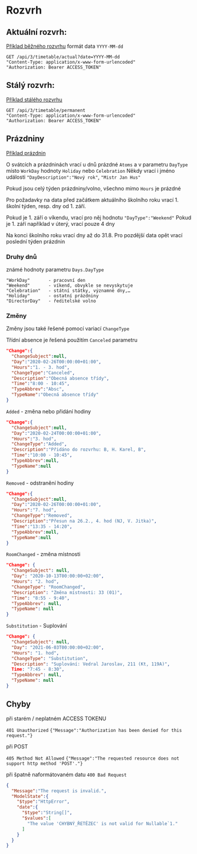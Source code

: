 # Rozvrh



## Aktuální rozvrh:

[Příklad běžného rozvrhu](rozvrh_priklady/bezny.json)
formát data ```YYYY-MM-dd```

```
GET /api/3/timetable/actual?date=YYYY-MM-dd
"Content-Type: application/x-www-form-urlencoded"
"Authorization: Bearer ACCESS_TOKEN"
```



## Stálý rozvrh:

[Příklad stálého rozvrhu](rozvrh_priklady/staly.json)

```
GET /api/3/timetable/permanent
"Content-Type: application/x-www-form-urlencoded"
"Authorization: Bearer ACCESS_TOKEN"
```



## Prázdniny

[Příklad prázdnin](rozvrh_priklady/prazdniny.json)

O svátcích a prázdninách vrací u dnů prázdné ```Atoms``` a v parametru ```DayType``` místo ```WorkDay``` hodnoty ```Holiday``` nebo ```Celebration```
Někdy vrací i jméno události ```"DayDescription":"Nový rok"```, ```"Mistr Jan Hus"```

Pokud jsou celý týden prázdniny/volno, všechno mimo ```Hours``` je prázdné

Pro požadavky na data před začátkem aktuálního školního roku vrací 1. školní týden, resp. dny od 1. září.

Pokud je 1. září o víkendu, vrací  pro něj hodnotu  ```"DayType":"Weekend"```
Pokud je 1. září například v úterý, vrací pouze 4 dny

Na konci školního roku vrací dny až do 31.8. Pro pozdější data opět vrací poslední týden prázdnin



### Druhy dnů

známé hodnoty parametru ```Days.DayType```

```
"WorkDay" 		- pracovní den
"Weekend" 		- víkend, obvykle se nevyskytuje
"Celebration" 	- státní státky, významné dny,…
"Holiday" 		- ostatní prázdniny
"DirectorDay" 	- ředitelské volno
```



### Změny

Změny jsou také řešené pomocí variací ```ChangeType```

Třídní absence je řešená použitím ```Canceled``` parametru

```json
"Change":{
  "ChangeSubject":null,
  "Day":"2020-02-26T00:00:00+01:00",
  "Hours":"1. - 3. hod",
  "ChangeType":"Canceled",
  "Description":"Obecná absence třídy",
  "Time":"8:00 - 10:45",
  "TypeAbbrev":"Absc",
  "TypeName":"Obecná absence třídy"
}
```
```Added``` - změna nebo přidání hodiny

```json
"Change":{
  "ChangeSubject":null,
  "Day":"2020-02-24T00:00:00+01:00",
  "Hours":"3. hod",
  "ChangeType":"Added",
  "Description":"Přidáno do rozvrhu: B, H. Karel, B",
  "Time":"10:00 - 10:45",
  "TypeAbbrev":null,
  "TypeName":null
}
```
```Removed``` - odstranění hodiny

```json
"Change":{
  "ChangeSubject":null,
  "Day":"2020-02-26T00:00:00+01:00",
  "Hours":"7. hod",
  "ChangeType":"Removed",
  "Description":"Přesun na 26.2., 4. hod (NJ, V. Jitka)",
  "Time":"13:35 - 14:20",
  "TypeAbbrev":null,
  "TypeName":null
}
```
```RoomChanged``` - změna místnosti

```json
"Change": {
  "ChangeSubject": null,
  "Day": "2020-10-13T00:00:00+02:00",
  "Hours": "2. hod",
  "ChangeType": "RoomChanged",
  "Description": "Změna místnosti: 33 (01)",
  "Time": "8:55 - 9:40",
  "TypeAbbrev": null,
  "TypeName": null
}
```
```Substitution``` - Suplování

```json
"Change": {
  "ChangeSubject": null,
  "Day": "2021-06-03T00:00:00+02:00",
  "Hours": "1. hod",
  "ChangeType": "Substitution",
  "Description": "Suplování: Vedral Jaroslav, 211 (Kt, 119A)",
  Time: "7:45 - 8:30",
  "TypeAbbrev": null,
  "TypeName": null
}
```
## Chyby

při starém / neplatném ACCESS TOKENU

```401 Unauthorized```
```{"Message":"Authorization has been denied for this request."}```

při POST

```405 Method Not Allowed```
```{"Message":"The requested resource does not support http method 'POST'."}```

při špatně naformátovaném datu
```400 Bad Request```

```json
{
  "Message":"The request is invalid.",
  "ModelState":{
    "$type":"HttpError",
    "date":{
      "$type":"String[]",
      "$values":[
        "The value 'CHYBNÝ_ŘETĚZEC' is not valid for Nullable`1."
      ]
    }
  }
}
```



